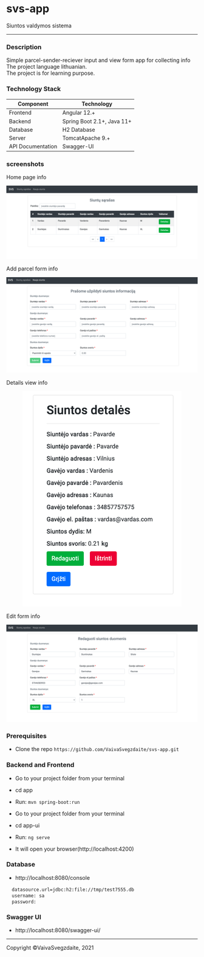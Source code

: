 # svs-app
Siuntos valdymos sistema

***
### Description
Simple parcel-sender-reciever input and view form app for collecting info
The project language lithuanian.  
The project is for learning purpose.  

### Technology Stack
Component         | Technology
---               | ---
Frontend          | Angular 12.+
Backend           | Spring Boot 2.1+, Java 11+
Database          | H2 Database
Server            | TomcatApache 9.+
API Documentation | Swagger-UI

### screenshots
Home page info
<p align="center">
  <img src="readme-img/list-view.png" alt="Main" />
</p>

Add parcel form info
<p align="center">
  <img src="readme-img/add-form.png" alt="Main" />
</p>

Details view info
<p align="center">
  <img src="readme-img/details-view.png" alt="Main" />
</p>

Edit form info
<p align="center">
  <img src="readme-img/edit-form.png" alt="Main" />
</p>

### Prerequisites
-  Clone the repo `https://github.com/VaivaSvegzdaite/svs-app.git`

### Backend and Frontend
- Go to your project folder from your terminal
- cd app
- Run: `mvn spring-boot:run`

- Go to your project folder from your terminal
- cd app-ui
- Run: `ng serve`
- It will open your browser(http://localhost:4200)

### Database 
- http://localhost:8080/console
```
  datasource.url=jdbc:h2:file://tmp/test7555.db
  username: sa
  password:
```

### Swagger UI
- http://localhost:8080/swagger-ui/

***
Copyright ©VaivaSvegzdaite, 2021
